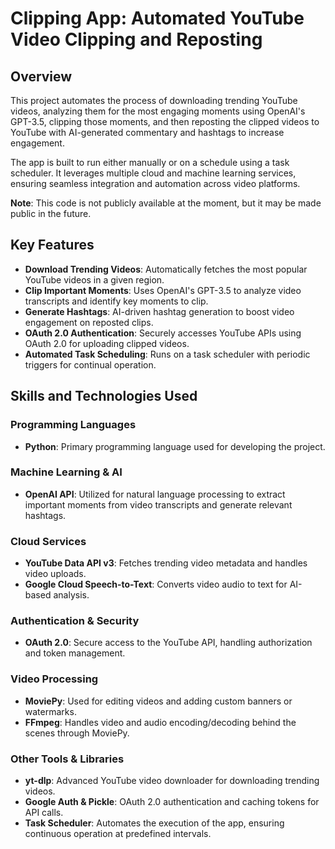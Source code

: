 # Clipping App: Automated YouTube Video Clipping and Reposting

## Overview

This project automates the process of downloading trending YouTube videos, analyzing them for the most engaging moments using OpenAI's GPT-3.5, clipping those moments, and then reposting the clipped videos to YouTube with AI-generated commentary and hashtags to increase engagement.

The app is built to run either manually or on a schedule using a task scheduler. It leverages multiple cloud and machine learning services, ensuring seamless integration and automation across video platforms.

**Note**: This code is not publicly available at the moment, but it may be made public in the future.

## Key Features

- **Download Trending Videos**: Automatically fetches the most popular YouTube videos in a given region.
- **Clip Important Moments**: Uses OpenAI's GPT-3.5 to analyze video transcripts and identify key moments to clip.
- **Generate Hashtags**: AI-driven hashtag generation to boost video engagement on reposted clips.
- **OAuth 2.0 Authentication**: Securely accesses YouTube APIs using OAuth 2.0 for uploading clipped videos.
- **Automated Task Scheduling**: Runs on a task scheduler with periodic triggers for continual operation.

## Skills and Technologies Used

### Programming Languages
- **Python**: Primary programming language used for developing the project.

### Machine Learning & AI
- **OpenAI API**: Utilized for natural language processing to extract important moments from video transcripts and generate relevant hashtags.
  
### Cloud Services
- **YouTube Data API v3**: Fetches trending video metadata and handles video uploads.
- **Google Cloud Speech-to-Text**: Converts video audio to text for AI-based analysis.
  
### Authentication & Security
- **OAuth 2.0**: Secure access to the YouTube API, handling authorization and token management.

### Video Processing
- **MoviePy**: Used for editing videos and adding custom banners or watermarks.
- **FFmpeg**: Handles video and audio encoding/decoding behind the scenes through MoviePy.

### Other Tools & Libraries
- **yt-dlp**: Advanced YouTube video downloader for downloading trending videos.
- **Google Auth & Pickle**: OAuth 2.0 authentication and caching tokens for API calls.
- **Task Scheduler**: Automates the execution of the app, ensuring continuous operation at predefined intervals.


